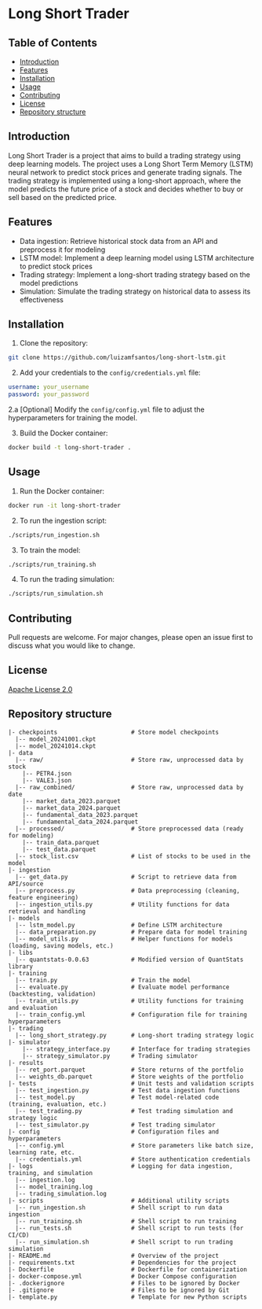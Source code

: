 # Long Short Trader

## Table of Contents
- [Introduction](#introduction)
- [Features](#features)
- [Installation](#installation)
- [Usage](#usage)
- [Contributing](#contributing)
- [License](#license)
- [Repository structure](#repository-structure)

## Introduction
Long Short Trader is a project that aims to build a trading strategy using deep learning models. The project uses a Long Short Term Memory (LSTM) neural network to predict stock prices and generate trading signals. The trading strategy is implemented using a long-short approach, where the model predicts the future price of a stock and decides whether to buy or sell based on the predicted price.

## Features
- Data ingestion: Retrieve historical stock data from an API and preprocess it for modeling
- LSTM model: Implement a deep learning model using LSTM architecture to predict stock prices
- Trading strategy: Implement a long-short trading strategy based on the model predictions
- Simulation: Simulate the trading strategy on historical data to assess its effectiveness

## Installation
1. Clone the repository:
```bash
git clone https://github.com/luizamfsantos/long-short-lstm.git
```

2. Add your credentials to the `config/credentials.yml` file:
```yaml
username: your_username
password: your_password
```

2.a [Optional]
Modify the `config/config.yml` file to adjust the hyperparameters for training the model.


3. Build the Docker container:
```bash
docker build -t long-short-trader .
```


## Usage 
1. Run the Docker container:
```bash
docker run -it long-short-trader
```
2. To run the ingestion script:
```bash
./scripts/run_ingestion.sh
```

3. To train the model:
```bash
./scripts/run_training.sh
```

4. To run the trading simulation:
```bash
./scripts/run_simulation.sh
```

## Contributing
Pull requests are welcome. For major changes, please open an issue first to discuss what you would like to change.

## License
[Apache License 2.0](https://choosealicense.com/licenses/apache-2.0/)



## Repository structure
```{lua}
|- checkpoints                     # Store model checkpoints
  |-- model_20241001.ckpt
  |-- model_20241014.ckpt
|- data
  |-- raw/                         # Store raw, unprocessed data by stock
    |-- PETR4.json
    |-- VALE3.json
  |-- raw_combined/                # Store raw, unprocessed data by date
    |-- market_data_2023.parquet
    |-- market_data_2024.parquet
    |-- fundamental_data_2023.parquet
    |-- fundamental_data_2024.parquet
  |-- processed/                   # Store preprocessed data (ready for modeling)
    |-- train_data.parquet
    |-- test_data.parquet
  |-- stock_list.csv               # List of stocks to be used in the model
|- ingestion
  |-- get_data.py                  # Script to retrieve data from API/source
  |-- preprocess.py                # Data preprocessing (cleaning, feature engineering)
  |-- ingestion_utils.py           # Utility functions for data retrieval and handling
|- models
  |-- lstm_model.py                # Define LSTM architecture
  |-- data_preparation.py          # Prepare data for model training
  |-- model_utils.py               # Helper functions for models (loading, saving models, etc.)
|- libs
  |-- quantstats-0.0.63            # Modified version of QuantStats library
|- training
  |-- train.py                     # Train the model
  |-- evaluate.py                  # Evaluate model performance (backtesting, validation)
  |-- train_utils.py               # Utility functions for training and evaluation
  |-- train_config.yml             # Configuration file for training hyperparameters
|- trading
  |-- long_short_strategy.py       # Long-short trading strategy logic
|- simulator
    |-- strategy_interface.py      # Interface for trading strategies
    |-- strategy_simulator.py      # Trading simulator
|- results
  |-- ret_port.parquet             # Store returns of the portfolio
  |-- weights_db.parquet           # Store weights of the portfolio
|- tests                           # Unit tests and validation scripts
  |-- test_ingestion.py            # Test data ingestion functions
  |-- test_model.py                # Test model-related code (training, evaluation, etc.)
  |-- test_trading.py              # Test trading simulation and strategy logic
  |-- test_simulator.py            # Test trading simulator
|- config                          # Configuration files and hyperparameters
  |-- config.yml                   # Store parameters like batch size, learning rate, etc.
  |-- credentials.yml              # Store authentication credentials
|- logs                            # Logging for data ingestion, training, and simulation
  |-- ingestion.log
  |-- model_training.log
  |-- trading_simulation.log
|- scripts                         # Additional utility scripts  
  |-- run_ingestion.sh             # Shell script to run data ingestion
  |-- run_training.sh              # Shell script to run training
  |-- run_tests.sh                 # Shell script to run tests (for CI/CD)
  |-- run_simulation.sh            # Shell script to run trading simulation
|- README.md                       # Overview of the project
|- requirements.txt                # Dependencies for the project
|- Dockerfile                      # Dockerfile for containerization
|- docker-compose.yml              # Docker Compose configuration
|- .dockerignore                   # Files to be ignored by Docker
|- .gitignore                      # Files to be ignored by Git
|- template.py                     # Template for new Python scripts
```
